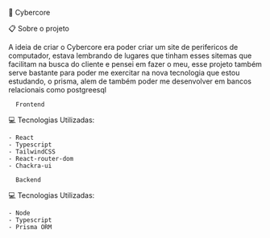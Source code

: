 🛜 Cybercore

📋 Sobre o projeto

A ideia de criar o Cybercore era poder criar um site de perifericos de computador, estava lembrando
de lugares que tinham esses sitemas que facilitam na busca do cliente e pensei em fazer o meu, esse projeto 
também serve bastante para poder me exercitar na nova tecnologia que estou estudando, o prisma, alem de também
poder me desenvolver em bancos relacionais como postgreesql

      Frontend
💻 Tecnologias Utilizadas:

```
- React
- Typescript
- TailwindCSS
- React-router-dom
- Chackra-ui
```
      Backend
💻 Tecnologias Utilizadas:

```
- Node
- Typescript
- Prisma ORM
```
